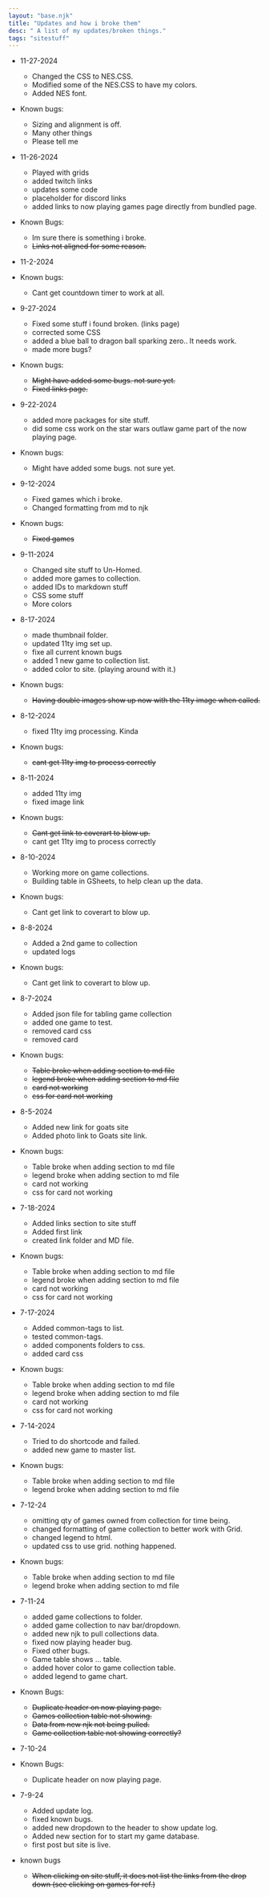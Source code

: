 ```yaml
---
layout: "base.njk"
title: "Updates and how i broke them"
desc: " A list of my updates/broken things."
tags: "sitestuff"
---
```


<div class="li-updates">

- 11-27-2024
  - Changed the CSS to NES.CSS. 
  - Modified some of the NES.CSS to have my colors.
  - Added NES font. 
  
- Known bugs:
  - Sizing and alignment is off.
  - Many other things
  - Please tell me

- 11-26-2024
  - Played with grids
  - added twitch links
  - updates some code
  - placeholder for discord links
  - added links to now playing games page directly from bundled page.

- Known Bugs:
  - Im sure there is something i broke.
  - ~~Links not aligned for some reason.~~

- 11-2-2024

- Known bugs:
  - Cant get countdown timer to work at all. 

- 9-27-2024
  - Fixed some stuff i found broken. (links page)
  - corrected some CSS
  - added a blue ball to dragon ball sparking zero.. It needs work. 
  - made more bugs?

- Known bugs:
  - ~~Might have added some bugs. not sure yet.~~
  - ~~Fixed links page.~~

- 9-22-2024
  - added more packages for site stuff.
  - did some css work on the star wars outlaw game part of the now playing page.

- Known bugs:
  - Might have added some bugs. not sure yet. 

- 9-12-2024
  - Fixed games which i broke. 
  - Changed formatting from md to njk

- Known bugs:
  - ~~Fixed games~~

- 9-11-2024
  - Changed site stuff to Un-Homed.
  - added more games to collection.
  - added IDs to markdown stuff
  - CSS some stuff
  - More colors

- 8-17-2024
  - made thumbnail folder. 
  - updated 11ty img set up.
  - fixe all current known bugs
  - added 1 new game to collection list. 
  - added color to site. (playing around with it.)

- Known bugs:
  - ~~Having double images show up now with the 11ty image when called.~~

- 8-12-2024
  - fixed 11ty img processing. Kinda
  
- Known bugs:
  - ~~cant get 11ty img to process correctly~~

- 8-11-2024
  - added 11ty img
  - fixed image link
  
- Known bugs:
  - ~~Cant get link to coverart to blow up.~~
  - cant get 11ty img to process correctly 

- 8-10-2024
  - Working more on game collections. 
  - Building table in GSheets, to help clean up the data. 

- Known bugs:
  - Cant get link to coverart to blow up.

- 8-8-2024
  - Added a 2nd game to collection
  - updated logs

- Known bugs:
  - Cant get link to coverart to blow up. 

- 8-7-2024
  - Added json file for tabling game collection
  - added one game to test.
  - removed card css
  - removed card

- Known bugs:
  - ~~Table broke when adding section to md file~~
  - ~~legend broke when adding section to md file~~
  - ~~card not working~~
  - ~~css for card not working~~

- 8-5-2024
  - Added new link for goats site
  - Added photo link to Goats site link.

- Known bugs:
  - Table broke when adding section to md file
  - legend broke when adding section to md file
  - card not working
  - css for card not working


- 7-18-2024
  - Added links section to site stuff
  - Added first link
  - created link folder and MD file.

- Known bugs:
  - Table broke when adding section to md file
  - legend broke when adding section to md file
  - card not working
  - css for card not working

- 7-17-2024
  - Added common-tags to list. 
  - tested common-tags.
  - added components folders to css.
  - added card css

- Known bugs:
  - Table broke when adding section to md file
  - legend broke when adding section to md file
  - card not working
  - css for card not working

- 7-14-2024
  - Tried to do shortcode and failed. 
  - added new game to master list. 

- Known bugs:
  - Table broke when adding section to md file
  - legend broke when adding section to md file


- 7-12-24
  - omitting qty of games owned from collection for time being. 
  - changed formatting of game collection to better work with Grid. 
  - changed legend to html.
  - updated css to use grid. nothing happened. 

- Known bugs:
  - Table broke when adding section to md file
  - legend broke when adding section to md file


- 7-11-24
  - added game collections to folder.
  - added game collection to nav bar/dropdown.
  - added new njk to pull collections data. 
  - fixed now playing header bug.
  - Fixed other bugs.
  - Game table shows ... table. 
  - added hover color to game collection table.
  - added legend to game chart. 

- Known Bugs:
  - ~~Duplicate header on now playing page.~~
  - ~~Games collection table not showing.~~
  - ~~Data from new njk not being pulled.~~
  - ~~Game collection table not showing correctly?~~ 

- 7-10-24

- Known Bugs:
  - Duplicate header on now playing page. 

- 7-9-24
  - Added update log.
  - fixed known bugs.
  - added new dropdown to the header to show update log.
  - Added new section for to start my game database.
  - first post but site is live. 

- known bugs
  - ~~When clicking on site stuff, it does not list the links from the drop down (see clicking on games for ref.)~~

  </div>